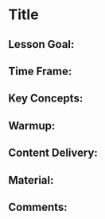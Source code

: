 
# Title

## Lesson Goal:

## Time Frame:

## Key Concepts:

## Warmup:

## Content Delivery:

## Material:

## Comments: